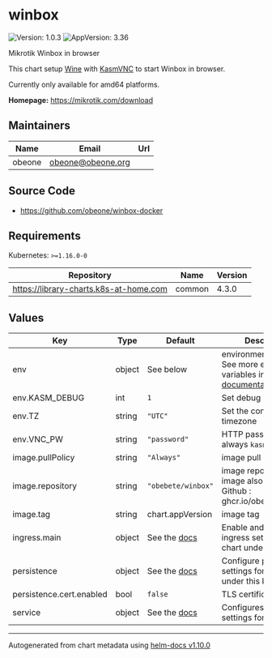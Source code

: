 # winbox

![Version: 1.0.3](https://img.shields.io/badge/Version-1.0.3-informational?style=flat-square) ![AppVersion: 3.36](https://img.shields.io/badge/AppVersion-3.36-informational?style=flat-square)

Mikrotik Winbox in browser

This chart setup [Wine](https://www.winehq.org/) with [KasmVNC](https://github.com/kasmtech/KasmVNC) to start Winbox in browser.

Currently only available for amd64 platforms.

**Homepage:** <https://mikrotik.com/download>

## Maintainers

| Name | Email | Url |
| ---- | ------ | --- |
| obeone | <obeone@obeone.org> |  |

## Source Code

* <https://github.com/obeone/winbox-docker>

## Requirements

Kubernetes: `>=1.16.0-0`

| Repository | Name | Version |
|------------|------|---------|
| https://library-charts.k8s-at-home.com | common | 4.3.0 |

## Values

| Key | Type | Default | Description |
|-----|------|---------|-------------|
| env | object | See below | environment variables. See more environment variables in the [winbox documentation](https://winbox.org/docs). |
| env.KASM_DEBUG | int | `1` | Set debug mode |
| env.TZ | string | `"UTC"` | Set the container timezone |
| env.VNC_PW | string | `"password"` | HTTP password (user is always `kasm_user`) |
| image.pullPolicy | string | `"Always"` | image pull policy |
| image.repository | string | `"obebete/winbox"` | image repository (Same image also available on Github : ghcr.io/obeone/winbox) |
| image.tag | string | chart.appVersion | image tag |
| ingress.main | object | See the [docs](https://github.com/k8s-at-home/library-charts/blob/main/charts/stable/common/README.md) | Enable and configure ingress settings for the chart under this key. |
| persistence | object | See the [docs](https://docs.k8s-at-home.com/our-helm-charts/common-library-storage/) | Configure persistence settings for the chart under this key. |
| persistence.cert.enabled | bool | `false` | TLS certificate  |
| service | object | See the [docs](https://github.com/k8s-at-home/library-charts/blob/main/charts/stable/common/README.md) | Configures service settings for the chart. |

----------------------------------------------
Autogenerated from chart metadata using [helm-docs v1.10.0](https://github.com/norwoodj/helm-docs/releases/v1.10.0)
